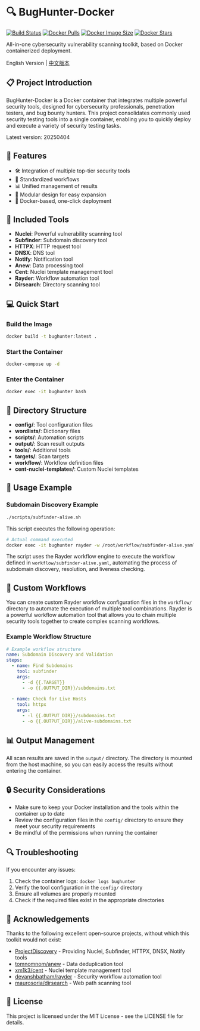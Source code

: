 # 🔍 BugHunter-Docker

[![Build Status](https://github.com/b1ank1108/BugHunter-Docker/actions/workflows/docker-build.yml/badge.svg)](https://github.com/b1ank1108/BugHunter-Docker/actions/workflows/docker-build.yml)
[![Docker Pulls](https://img.shields.io/docker/pulls/b1ank1108/bughunter.svg)](https://hub.docker.com/r/b1ank1108/bughunter)
[![Docker Image Size](https://img.shields.io/docker/image-size/b1ank1108/bughunter/latest)](https://hub.docker.com/r/b1ank1108/bughunter)
[![Docker Stars](https://img.shields.io/docker/stars/b1ank1108/bughunter.svg)](https://hub.docker.com/r/b1ank1108/bughunter)

All-in-one cybersecurity vulnerability scanning toolkit, based on Docker containerized deployment.

English Version | [中文版本](README.md)

## 📋 Project Introduction

BugHunter-Docker is a Docker container that integrates multiple powerful security tools, designed for cybersecurity professionals, penetration testers, and bug bounty hunters. This project consolidates commonly used security testing tools into a single container, enabling you to quickly deploy and execute a variety of security testing tasks.

Latest version: 20250404

## 🚀 Features

- 🛠️ Integration of multiple top-tier security tools
- 🔄 Standardized workflows
- 📊 Unified management of results
- 🧩 Modular design for easy expansion
- 🐳 Docker-based, one-click deployment

## 🔧 Included Tools

- **Nuclei**: Powerful vulnerability scanning tool
- **Subfinder**: Subdomain discovery tool
- **HTTPX**: HTTP request tool
- **DNSX**: DNS tool
- **Notify**: Notification tool
- **Anew**: Data processing tool
- **Cent**: Nuclei template management tool
- **Rayder**: Workflow automation tool
- **Dirsearch**: Directory scanning tool

## 💻 Quick Start

### Build the Image

```bash
docker build -t bughunter:latest .
```

### Start the Container

```bash
docker-compose up -d
```

### Enter the Container

```bash
docker exec -it bughunter bash
```

## 📂 Directory Structure

- **config/**: Tool configuration files
- **wordlists/**: Dictionary files
- **scripts/**: Automation scripts
- **output/**: Scan result outputs
- **tools/**: Additional tools
- **targets/**: Scan targets
- **workflow/**: Workflow definition files
- **cent-nuclei-templates/**: Custom Nuclei templates

## 📝 Usage Example

### Subdomain Discovery Example

```bash
./scripts/subfinder-alive.sh
```

This script executes the following operation:
```bash
# Actual command executed
docker exec -it bughunter rayder -w /root/workflow/subfinder-alive.yaml
```

The script uses the Rayder workflow engine to execute the workflow defined in `workflow/subfinder-alive.yaml`, automating the process of subdomain discovery, resolution, and liveness checking.

## 🔄 Custom Workflows

You can create custom Rayder workflow configuration files in the `workflow/` directory to automate the execution of multiple tool combinations. Rayder is a powerful workflow automation tool that allows you to chain multiple security tools together to create complex scanning workflows.

### Example Workflow Structure

```yaml
# Example workflow structure
name: Subdomain Discovery and Validation
steps:
  - name: Find Subdomains
    tool: subfinder
    args:
      - -d {{.TARGET}}
      - -o {{.OUTPUT_DIR}}/subdomains.txt
  
  - name: Check for Live Hosts
    tool: httpx
    args:
      - -l {{.OUTPUT_DIR}}/subdomains.txt
      - -o {{.OUTPUT_DIR}}/alive-subdomains.txt
```

## 📊 Output Management

All scan results are saved in the `output/` directory. The directory is mounted from the host machine, so you can easily access the results without entering the container.

## 🔒 Security Considerations

- Make sure to keep your Docker installation and the tools within the container up to date
- Review the configuration files in the `config/` directory to ensure they meet your security requirements
- Be mindful of the permissions when running the container

## 🔍 Troubleshooting

If you encounter any issues:

1. Check the container logs: `docker logs bughunter`
2. Verify the tool configuration in the `config/` directory
3. Ensure all volumes are properly mounted
4. Check if the required files exist in the appropriate directories

## 🙏 Acknowledgements

Thanks to the following excellent open-source projects, without which this toolkit would not exist:

- [ProjectDiscovery](https://github.com/projectdiscovery) - Providing Nuclei, Subfinder, HTTPX, DNSX, Notify tools
- [tomnomnom/anew](https://github.com/tomnomnom/anew) - Data deduplication tool
- [xm1k3/cent](https://github.com/xm1k3/cent) - Nuclei template management tool
- [devanshbatham/rayder](https://github.com/devanshbatham/rayder) - Security workflow automation tool
- [maurosoria/dirsearch](https://github.com/maurosoria/dirsearch) - Web path scanning tool

## 📄 License

This project is licensed under the MIT License - see the LICENSE file for details. 